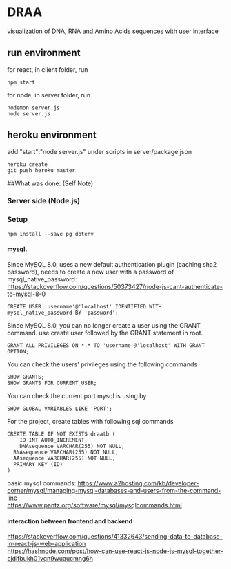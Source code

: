 # DRAA
visualization of DNA, RNA and Amino Acids sequences with user interface

## run environment
for react, in client folder, run
```
npm start
```
for node, in server folder, run
```
nodemon server.js
node server.js
```

## heroku environment
add "start":"node server.js" under scripts in server/package.json
```
heroku create
git push heroku master
```


##What was done: (Self Note)
### Server side (Node.js)
### Setup
```
npm install --save pg dotenv
```

#### mysql.
Since MySQL 8.0, uses a new default authentication plugin (caching sha2 password),
needs to create a new user with a password of mysql_native_password:
https://stackoverflow.com/questions/50373427/node-js-cant-authenticate-to-mysql-8-0
```
CREATE USER 'username'@'localhost' IDENTIFIED WITH mysql_native_password BY 'password';
```

Since MySQL 8.0, you can no longer create a user using the GRANT command. use create user followed by the GRANT statement in root.
```
GRANT ALL PRIVILEGES ON *.* TO 'username'@'localhost' WITH GRANT OPTION;
```

You can check the users' privileges using the following commands
```
SHOW GRANTS;
SHOW GRANTS FOR CURRENT_USER;
```

You can check the current port mysql is using by
```
SHOW GLOBAL VARIABLES LIKE 'PORT';
```

For the project, create tables with following sql commands
```
CREATE TABLE IF NOT EXISTS draatb (
	ID INT AUTO_INCREMENT,
	DNAsequence VARCHAR(255) NOT NULL,
  RNAsequence VARCHAR(255) NOT NULL,
  AAsequence VARCHAR(255) NOT NULL,
  PRIMARY KEY (ID)
)
```
basic mysql commands:
https://www.a2hosting.com/kb/developer-corner/mysql/managing-mysql-databases-and-users-from-the-command-line
<br/>
https://www.pantz.org/software/mysql/mysqlcommands.html

#### interaction between frontend and backend
https://stackoverflow.com/questions/41332643/sending-data-to-database-in-react-js-web-application
<br/>
https://hashnode.com/post/how-can-use-react-js-node-js-mysql-together-cjdlfbukh01vqn9wuaucmng6h

